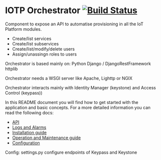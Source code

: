 # IOTP Orchestrator [![Build Status](http://ci-iot-deven-01/jenkins/job/IOTP-Orchestrator-Package/badge/icon)](http://ci-iot-deven-01/jenkins/job/IOTP-Orchestrator-Package/)


Component to expose an API to automatise provisioning in all the IoT Platform modules.

- Create/list services
- Create/list subservices
- Create/list/modify/delete users
- Assign/unassingn roles to users

Orchestrator is based mainly on:
    Python
    Django / DjangoRestFramework
    httplib

Orchestrator needs a WSGI server like Apache, Lighttp or NGIX

Orchestrator interacts mainly with Identity Manager (keystone) and Access Control (keypass))



In this README document you will find how to get started with the application and basic concepts. For a more detailed information you can read the following docs:

* [API](API.md)
* [Logs and Alarms](TROUBLESHOOTING.md)
* [Installation guide](INSTALL.md)
* [Operation and Maintenance guide](o&m.md)
* [Configuration](CONFIG.md)

Config:
settings.py configure endpoints of Keypass and Keystone
